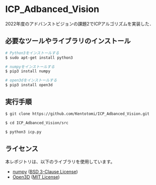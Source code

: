 # ICP_Adbanced_Vision

2022年度のアドバンストビジョンの課題2でICPアルゴリズムを実装した．

## 必要なツールやライブラリのインストール

```bash
# Python3をインストールする
$ sudo apt-get install python3

# numpyをインストールする
$ pip3 install numpy

# open3dをインストールする
$ pip3 install open3d
```

## 実行手順

```bash
$ git clone https://github.com/Kentotomi/ICP_Adbanced_Vision.git

$ cd ICP_Adbanced_Vision/src

$ python3 icp.py

```

## ライセンス

本レポジトリは、以下のライブラリを使用しています。

- [numpy](https://numpy.org/) ([BSD 3-Clause License](https://numpy.org/license.html))
- [Open3D](http://www.open3d.org/) ([MIT License](https://github.com/intel-isl/Open3D/blob/master/LICENSE))
